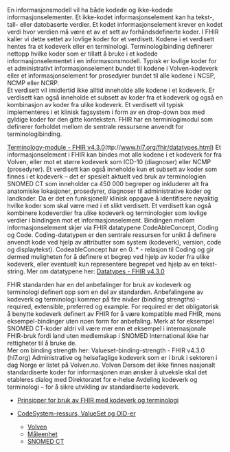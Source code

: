 En informasjonsmodell vil ha både kodede og ikke-kodede informasjonselementer. Et ikke-kodet informasjonselement kan ha tekst-, tall- eller datobaserte verdier. 
Et kodet informasjonselement krever en kodet verdi hvor verdien må være et av et sett av forhåndsdefinerte koder. I FHIR kaller vi dette settet av lovlige koder 
for et verdisett. Kodene i et verdisett hentes fra et kodeverk eller en terminologi. Terminologibinding definerer nettopp hvilke koder som er tillatt å bruke i et 
kodede informasjonselementet i en informasonsmodell. Typisk er lovlige koder for et administrativt informasjonselement bundet til kodene i Volven-kodeverk eller et 
informasjonselement for prosedyrer bundet til alle kodene i NCSP, NCMP eller NCRP.  
Et verdisett vil imidlertid ikke alltid inneholde alle kodene i et kodeverk. Er verdisett kan også inneholde et subsett av koder fra et kodeverk og også en 
kombinasjon av koder fra ulike kodeverk. Et verdisett vil typisk implementeres i et klinisk fagsystem i form av en drop-down box med gyldige koder for den 
gitte konteksten.
FHIR har en terminlogimodul som definerer forholdet mellom de sentrale ressursene anvendt for terminologibinding.

[Terminology-module - FHIR v4.3.0](http://www.hl7.org/fhir/terminology-module.html)(ttp://www.hl7.org/fhir/datatypes.html) 
Et informasjonselement i FHIR kan bindes mot alle kodene i et kodeverk for fra Volven, eller mot et større kodeverk som ICD-10 (diagnoser) eller NCMP (prosedyrer). Et verdisett kan også inneholde kun et subsett av koder som finnes i et kodeverk – det er spesielt aktuelt ved bruk av terminologien SNOMED CT som inneholder ca 450 000 begreper og inkluderer alt fra anatomiske lokasjoner, prosedyrer, diagnoser til administrative koder og landkoder. Da er det en funksjonell/ klinisk oppgave å identifisere nøyaktig hvilke koder som skal være med i et slikt verdisett.
Et verdisett kan også kombinere kodeverdier fra ulike kodeverk og terminologier som lovlige verdier i bindingen mot et informasjonselement. 
Bindingen mellom informasjonselement skjer via FHIR datatypene CodeAbleConcept, Coding og Code. Coding-datatypen er den sentrale ressursen for unikt å definere anvendt kode ved hjelp av attributter som system (kodeverk), version, code og displaytekst). CodeableConcept har en 0..* - relasjon til Coding og gir dermed muligheten for å definere et begrep ved hjelp av koder fra ulike kodeverk, eller eventuelt kun representere begrepet ved hjelp av en tekst-string.
Mer om datatypene her:
 [Datatypes - FHIR v4.3.0](http://www.hl7.org/fhir/datatypes.html) 




FHIR standarden har en del anbefalinger for bruk av kodeverk og terminologi definert opp som en del av standarden. Anbefalingene av kodeverk og terminologi kommer på fire nivåer (binding strengths)  - required, extensible, preferred og example. For required er det obligatorisk å benytte kodeverk definert av FHIR for å være kompatible med FHIR, mens eksempel-bindinger uten noen form for anbefaling. Merk at for eksempel SNOMED CT-koder aldri vil være mer enn et eksempel i internasjonale FHIR-bruk fordi land uten medlemskap i SNOMED International ikke har rettigheter til å bruke de.  
Mer om binding strength her:
Valueset-binding-strength - FHIR v4.3.0 (hl7.org)
Administrative og helsefaglige kodeverk som er i bruk i sektoren i dag Norge er listet på Volven.no. Volven
Dersom det ikke finnes nasjonalt standardiserte koder for informasjonen man ønsker å utveksle skal det etableres dialog med Direktoratet for e-helse Avdeling kodeverk og terminologi – for å sikre utvikling av standardiserte kodeverk.


* [Prinsipper for bruk av FHIR med kodeverk og terminologi](docs/prinsipper_kodeverk.md)



* [CodeSystem-ressurs, ValueSet og OID-er](docs/codesystem.md)
  * [Volven](docs/codesystem.md#kodeverk-fra-volvenno)
  * [Måleenhet](docs/ucum.md)
  * [SNOMED CT](docs/snomed-ct.md)
